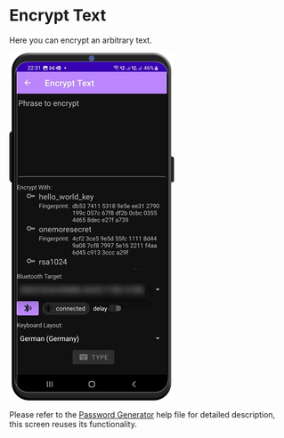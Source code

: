 # Encrypt Text

Here you can encrypt an arbitrary text. 

![encrypt text](./readme_images/encrypt_text.png)

Please refer to the [Password Generator](password_generator.md) help file for  detailed description, this screen reuses its functionality.